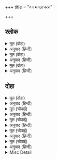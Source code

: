 +++
title = "०१ मंगलाचरण"

+++


## श्लोक


<details><summary>मूल (दोहा)</summary>

यस्याङ्के च विभाति भूधरसुता देवापगा मस्तके  
भाले बालविधुर्गले च गरलं यस्योरसि व्यालराट्।  
सोऽयं भूतिविभूषणः सुरवरः सर्वाधिपः सर्वदा  
शर्वः सर्वगतः शिवः शशिनिभः श्रीशङ्करः पातु माम्॥ १॥
</details>

<details><summary>अनुवाद (हिन्दी)</summary>

जिनकी गोदमें हिमाचलसुता पार्वतीजी, मस्तकपर गङ्गाजी, ललाटपर द्वितीयाका चन्द्रमा, कण्ठमें हलाहल विष और वक्षःस्थलपर सर्पराज शेषजी सुशोभित हैं, वे भस्मसे विभूषित, देवताओंमें श्रेष्ठ, सर्वेश्वर, संहारकर्ता [या भक्तोंके पापनाशक], सर्वव्यापक, कल्याणरूप, चन्द्रमाके समान शुभ्रवर्ण श्रीशङ्करजी सदा मेरी रक्षा करें॥ १॥
</details>

<details><summary>मूल (दोहा)</summary>

प्रसन्नतां या न गताभिषेकतस्तथा न मम्ले वनवासदुःखतः।  
मुखाम्बुजश्री रघुनन्दनस्य मे सदास्तु सा मञ्जुलमङ्गलप्रदा॥ २॥
</details>

<details><summary>अनुवाद (हिन्दी)</summary>

रघुकुलको आनन्द देनेवाले श्रीरामचन्द्रजीके मुखारविन्दकी जो शोभा राज्याभिषेकसे (राज्याभिषेककी बात सुनकर) न तो प्रसन्नताको प्राप्त हुई और न वनवासके दुःखसे मलिन ही हुई, वह (मुखकमलकी छबि) मेरे लिये सदा सुन्दर मङ्गलोंकी देनेवाली हो॥ २॥
</details>

<details><summary>मूल (दोहा)</summary>

नीलाम्बुजश्यामलकोमलाङ्गं सीतासमारोपितवामभागम्।  
पाणौ महासायकचारुचापं नमामि रामं रघुवंशनाथम्॥  ३॥
</details>

<details><summary>अनुवाद (हिन्दी)</summary>

नीले कमलके समान श्याम और कोमल जिनके अङ्ग हैं, श्रीसीताजी जिनके वाम भागमें विराजमान हैं और जिनके हाथोंमें [क्रमशः] अमोघ बाण और सुन्दर धनुष है, उन रघुवंशके स्वामी श्रीरामचन्द्रजीको मैं नमस्कार करता हूँ॥ ३॥
</details>

## दोहा


<details><summary>मूल (दोहा)</summary>

श्रीगुरु चरन सरोज रज निज मनु मुकुरु सुधारि।  
बरनउँ रघुबर बिमल जसु जो दायकु फल चारि॥
</details>

<details><summary>अनुवाद (हिन्दी)</summary>

श्रीगुरुजीके चरणकमलोंकी रजसे अपने मनरूपी दर्पणको साफ करके मैं श्रीरघुनाथजीके उस निर्मल यशका वर्णन करता हूँ, जो चारों फलोंको (धर्म, अर्थ, काम, मोक्षको) देनेवाला है।
</details>

<details><summary>मूल (चौपाई)</summary>

जब तें रामु ब्याहि घर आए।  
नित नव मंगल मोद बधाए॥  
भुवन चारिदस भूधर भारी।  
सुकृत मेघ बरषहिं सुख बारी॥
</details>

<details><summary>अनुवाद (हिन्दी)</summary>

जबसे श्रीरामचन्द्रजी विवाह करके घर आये, तबसे [अयोध्यामें] नित्य नये मङ्गल हो रहे हैं और आनन्दके बधावे बज रहे हैं। चौदहों लोकरूपी बड़े भारी पर्वतोंपर पुण्यरूपी मेघ सुखरूपी जल बरसा रहे हैं॥ १॥
</details>

<details><summary>मूल (चौपाई)</summary>

रिधि सिधि संपति नदीं सुहाई।  
उमगि अवध अंबुधि कहुँ आई॥  
मनिगन पुर नर नारि सुजाती।  
सुचि अमोल सुंदर सब भाँती॥
</details>

<details><summary>अनुवाद (हिन्दी)</summary>

ऋद्धि-सिद्धि और सम्पत्तिरूपी सुहावनी नदियाँ उमड़-उमड़कर अयोध्यारूपी समुद्रमें आ मिलीं। नगरके स्त्री-पुरुष अच्छी जातिके मणियोंके समूह हैं, जो सब प्रकारसे पवित्र, अमूल्य और सुन्दर हैं॥ २॥
</details>

<details><summary>मूल (चौपाई)</summary>

कहि न जाइ कछु नगर बिभूती।  
जनु एतनिअ बिरंचि करतूती॥  
सब बिधि सब पुर लोग सुखारी।  
रामचंद मुख चंदु निहारी॥
</details>

<details><summary>अनुवाद (हिन्दी)</summary>

नगरका ऐश्वर्य कुछ कहा नहीं जाता। ऐसा जान पड़ता है, मानो ब्रह्माजीकी कारीगरी बस इतनी ही है। सब नगरनिवासी श्रीरामचन्द्रजीके मुखचन्द्रको देखकर सब प्रकारसे सुखी हैं॥ ३॥
</details>

<details><summary>मूल (चौपाई)</summary>

मुदित मातु सब सखीं सहेली।  
फलित बिलोकि मनोरथ बेली॥  
राम रूपु गुन सीलु सुभाऊ।  
प्रमुदित होइ देखि सुनि राऊ॥
</details>

<details><summary>अनुवाद (हिन्दी)</summary>

सब माताएँ और सखी-सहेलियाँ अपनी मनोरथरूपी बेलको फली हुई देखकर आनन्दित हैं। श्रीरामचन्द्रजीके रूप, गुण, शील और स्वभावको देख-सुनकर राजा दशरथजी बहुत ही आनन्दित होते हैं॥ ४॥
</details>

<details><summary>Misc Detail</summary>


</details>

